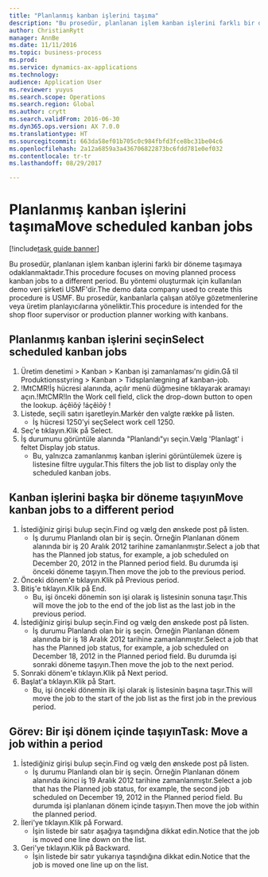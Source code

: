```yaml
--- 
title: "Planlanmış kanban işlerini taşıma"
description: "Bu prosedür, planlanan işlem kanban işlerini farklı bir döneme taşımaya odaklanmaktadır."
author: ChristianRytt
manager: AnnBe
ms.date: 11/11/2016
ms.topic: business-process
ms.prod: 
ms.service: dynamics-ax-applications
ms.technology: 
audience: Application User
ms.reviewer: yuyus
ms.search.scope: Operations
ms.search.region: Global
ms.author: crytt
ms.search.validFrom: 2016-06-30
ms.dyn365.ops.version: AX 7.0.0
ms.translationtype: HT
ms.sourcegitcommit: 663da58ef01b705c0c984fbfd3fce8bc31be04c6
ms.openlocfilehash: 2a12a6859a3a436706822873bc6fdd781e0ef032
ms.contentlocale: tr-tr
ms.lasthandoff: 08/29/2017

---
```

# <a name="move-scheduled-kanban-jobs"></a><span data-ttu-id="222f4-103">Planlanmış kanban işlerini taşıma</span><span class="sxs-lookup"><span data-stu-id="222f4-103">Move scheduled kanban jobs</span></span>

[!include[task guide banner](../../includes/task-guide-banner.md)]

<span data-ttu-id="222f4-104">Bu prosedür, planlanan işlem kanban işlerini farklı bir döneme taşımaya odaklanmaktadır.</span><span class="sxs-lookup"><span data-stu-id="222f4-104">This procedure focuses on moving planned process kanban jobs to a different period.</span></span> <span data-ttu-id="222f4-105">Bu yöntemi oluşturmak için kullanılan demo veri şirketi USMF'dir.</span><span class="sxs-lookup"><span data-stu-id="222f4-105">The demo data company used to create this procedure is USMF.</span></span> <span data-ttu-id="222f4-106">Bu prosedür, kanbanlarla çalışan atölye gözetmenlerine veya üretim planlayıcılarına yöneliktir.</span><span class="sxs-lookup"><span data-stu-id="222f4-106">This procedure is intended for the shop floor supervisor or production planner working with kanbans.</span></span>


## <a name="select-scheduled-kanban-jobs"></a><span data-ttu-id="222f4-107">Planlanmış kanban işlerini seçin</span><span class="sxs-lookup"><span data-stu-id="222f4-107">Select scheduled kanban jobs</span></span>
1. <span data-ttu-id="222f4-108">Üretim denetimi > Kanban > Kanban işi zamanlaması'nı gidin.</span><span class="sxs-lookup"><span data-stu-id="222f4-108">Gå til Produktionsstyring > Kanban > Tidsplanlægning af kanban-job.</span></span>
2. <span data-ttu-id="222f4-109">!MtCMR!İş hücresi alanında, açılır menü düğmesine tıklayarak aramayı açın.</span><span class="sxs-lookup"><span data-stu-id="222f4-109">!MtCMR!In the Work cell field, click the drop-down button to open the lookup.</span></span> <span data-ttu-id="222f4-110">áçêìõý !</span><span class="sxs-lookup"><span data-stu-id="222f4-110">áçêìõý !</span></span>
3. <span data-ttu-id="222f4-111">Listede, seçili satırı işaretleyin.</span><span class="sxs-lookup"><span data-stu-id="222f4-111">Markér den valgte række på listen.</span></span>
    * <span data-ttu-id="222f4-112">İş hücresi 1250'yi seç</span><span class="sxs-lookup"><span data-stu-id="222f4-112">Select work cell 1250.</span></span>  
4. <span data-ttu-id="222f4-113">Seç'e tıklayın.</span><span class="sxs-lookup"><span data-stu-id="222f4-113">Klik på Select.</span></span>
5. <span data-ttu-id="222f4-114">İş durumunu görüntüle alanında "Planlandı"yı seçin.</span><span class="sxs-lookup"><span data-stu-id="222f4-114">Vælg 'Planlagt' i feltet Display job status.</span></span>
    * <span data-ttu-id="222f4-115">Bu, yalnızca zamanlanmış kanban işlerini görüntülemek üzere iş listesine filtre uygular.</span><span class="sxs-lookup"><span data-stu-id="222f4-115">This filters the job list to display only the scheduled kanban jobs.</span></span>  

## <a name="move-kanban-jobs-to-a-different-period"></a><span data-ttu-id="222f4-116">Kanban işlerini başka bir döneme taşıyın</span><span class="sxs-lookup"><span data-stu-id="222f4-116">Move kanban jobs to a different period</span></span>
1. <span data-ttu-id="222f4-117">İstediğiniz girişi bulup seçin.</span><span class="sxs-lookup"><span data-stu-id="222f4-117">Find og vælg den ønskede post på listen.</span></span>
    * <span data-ttu-id="222f4-118">İş durumu Planlandı olan bir iş seçin. Örneğin Planlanan dönem alanında bir iş 20 Aralık 2012  tarihine zamanlanmıştır.</span><span class="sxs-lookup"><span data-stu-id="222f4-118">Select a job that has the Planned job status, for example, a job scheduled on December 20, 2012  in the Planned period field.</span></span> <span data-ttu-id="222f4-119">Bu durumda işi önceki döneme taşıyın.</span><span class="sxs-lookup"><span data-stu-id="222f4-119">Then move the job to the previous period.</span></span>  
2. <span data-ttu-id="222f4-120">Önceki dönem'e tıklayın.</span><span class="sxs-lookup"><span data-stu-id="222f4-120">Klik på Previous period.</span></span>
3. <span data-ttu-id="222f4-121">Bitiş'e tıklayın.</span><span class="sxs-lookup"><span data-stu-id="222f4-121">Klik på End.</span></span>
    * <span data-ttu-id="222f4-122">Bu, işi önceki dönemin son işi olarak iş listesinin sonuna taşır.</span><span class="sxs-lookup"><span data-stu-id="222f4-122">This will move the job to the end of the job list as the last job in the previous period.</span></span>  
4. <span data-ttu-id="222f4-123">İstediğiniz girişi bulup seçin.</span><span class="sxs-lookup"><span data-stu-id="222f4-123">Find og vælg den ønskede post på listen.</span></span>
    * <span data-ttu-id="222f4-124">İş durumu Planlandı olan bir iş seçin. Örneğin Planlanan dönem alanında bir iş 18 Aralık 2012 tarihine zamanlanmıştır.</span><span class="sxs-lookup"><span data-stu-id="222f4-124">Select a job that has the Planned job status, for example, a job scheduled on December 18, 2012 in the Planned period field.</span></span> <span data-ttu-id="222f4-125">Bu durumda işi sonraki döneme taşıyın.</span><span class="sxs-lookup"><span data-stu-id="222f4-125">Then move the job to the next period.</span></span>  
5. <span data-ttu-id="222f4-126">Sonraki dönem'e tıklayın.</span><span class="sxs-lookup"><span data-stu-id="222f4-126">Klik på Next period.</span></span>
6. <span data-ttu-id="222f4-127">Başlat'a tıklayın.</span><span class="sxs-lookup"><span data-stu-id="222f4-127">Klik på Start.</span></span>
    * <span data-ttu-id="222f4-128">Bu, işi önceki dönemin ilk işi olarak iş listesinin başına taşır.</span><span class="sxs-lookup"><span data-stu-id="222f4-128">This will move the job to the start of the job list as the first job in the previous period.</span></span>  

## <a name="task-move-a-job-within-a-period"></a><span data-ttu-id="222f4-129">Görev: Bir işi dönem içinde taşıyın</span><span class="sxs-lookup"><span data-stu-id="222f4-129">Task: Move a job within a period</span></span>
1. <span data-ttu-id="222f4-130">İstediğiniz girişi bulup seçin.</span><span class="sxs-lookup"><span data-stu-id="222f4-130">Find og vælg den ønskede post på listen.</span></span>
    * <span data-ttu-id="222f4-131">İş durumu Planlandı olan bir iş seçin. Örneğin Planlanan dönem alanında ikinci iş 19 Aralık 2012 tarihine zamanlanmıştır.</span><span class="sxs-lookup"><span data-stu-id="222f4-131">Select a job that has the Planned job status, for example, the second job scheduled on December 19, 2012 in the Planned period field.</span></span> <span data-ttu-id="222f4-132">Bu durumda işi planlanan dönem içinde taşıyın.</span><span class="sxs-lookup"><span data-stu-id="222f4-132">Then move the job within the planned period.</span></span>  
2. <span data-ttu-id="222f4-133">İleri'ye tıklayın.</span><span class="sxs-lookup"><span data-stu-id="222f4-133">Klik på Forward.</span></span>
    * <span data-ttu-id="222f4-134">İşin listede bir satır aşağıya taşındığına dikkat edin.</span><span class="sxs-lookup"><span data-stu-id="222f4-134">Notice that the job is moved one line down on the list.</span></span>  
3. <span data-ttu-id="222f4-135">Geri'ye tıklayın.</span><span class="sxs-lookup"><span data-stu-id="222f4-135">Klik på Backward.</span></span>
    * <span data-ttu-id="222f4-136">İşin listede bir satır yukarıya taşındığına dikkat edin.</span><span class="sxs-lookup"><span data-stu-id="222f4-136">Notice that the job is moved one line up on the list.</span></span>  


